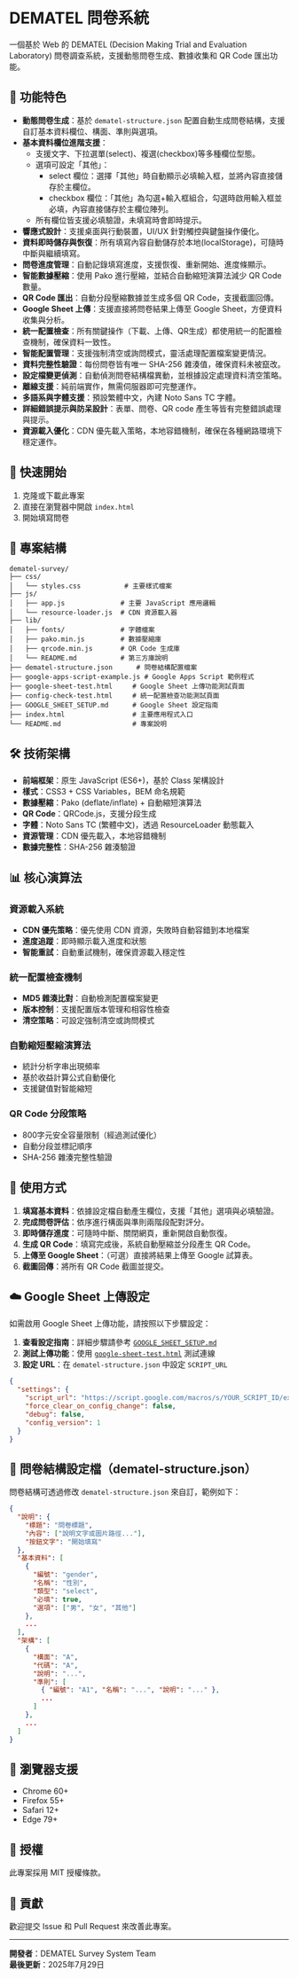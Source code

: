 # DEMATEL 問卷系統

一個基於 Web 的 DEMATEL (Decision Making Trial and Evaluation Laboratory) 問卷調查系統，支援動態問卷生成、數據收集和 QR Code 匯出功能。


## 🌟 功能特色

- **動態問卷生成**：基於 `dematel-structure.json` 配置自動生成問卷結構，支援自訂基本資料欄位、構面、準則與選項。
- **基本資料欄位進階支援**：
  - 支援文字、下拉選單(select)、複選(checkbox)等多種欄位型態。
  - 選項可設定「其他」：
    - select 欄位：選擇「其他」時自動顯示必填輸入框，並將內容直接儲存於主欄位。
    - checkbox 欄位：「其他」為勾選+輸入框組合，勾選時啟用輸入框並必填，內容直接儲存於主欄位陣列。
  - 所有欄位皆支援必填驗證，未填寫時會即時提示。
- **響應式設計**：支援桌面與行動裝置，UI/UX 針對觸控與鍵盤操作優化。
- **資料即時儲存與恢復**：所有填寫內容自動儲存於本地(localStorage)，可隨時中斷與繼續填寫。
- **問卷進度管理**：自動記錄填寫進度，支援恢復、重新開始、進度條顯示。
- **智能數據壓縮**：使用 Pako 進行壓縮，並結合自動縮短演算法減少 QR Code 數量。
- **QR Code 匯出**：自動分段壓縮數據並生成多個 QR Code，支援截圖回傳。
- **Google Sheet 上傳**：支援直接將問卷結果上傳至 Google Sheet，方便資料收集與分析。
- **統一配置檢查**：所有關鍵操作（下載、上傳、QR生成）都使用統一的配置檢查機制，確保資料一致性。
- **智能配置管理**：支援強制清空或詢問模式，靈活處理配置檔案變更情況。
- **資料完整性驗證**：每份問卷皆有唯一 SHA-256 雜湊值，確保資料未被竄改。
- **設定檔變更偵測**：自動偵測問卷結構檔異動，並根據設定處理資料清空策略。
- **離線支援**：純前端實作，無需伺服器即可完整運作。
- **多語系與字體支援**：預設繁體中文，內建 Noto Sans TC 字體。
- **詳細錯誤提示與防呆設計**：表單、問卷、QR code 產生等皆有完整錯誤處理與提示。
- **資源載入優化**：CDN 優先載入策略，本地容錯機制，確保在各種網路環境下穩定運作。

## 🚀 快速開始

1. 克隆或下載此專案
2. 直接在瀏覽器中開啟 `index.html`
3. 開始填寫問卷

## 📁 專案結構

```
dematel-survey/
├── css/
│   └── styles.css           # 主要樣式檔案
├── js/
│   ├── app.js              # 主要 JavaScript 應用邏輯
│   └── resource-loader.js  # CDN 資源載入器
├── lib/
│   ├── fonts/              # 字體檔案
│   ├── pako.min.js         # 數據壓縮庫
│   ├── qrcode.min.js       # QR Code 生成庫
│   └── README.md           # 第三方庫說明
├── dematel-structure.json      # 問卷結構配置檔案
├── google-apps-script-example.js # Google Apps Script 範例程式
├── google-sheet-test.html     # Google Sheet 上傳功能測試頁面
├── config-check-test.html     # 統一配置檢查功能測試頁面
├── GOOGLE_SHEET_SETUP.md      # Google Sheet 設定指南
├── index.html                 # 主要應用程式入口
└── README.md                  # 專案說明
```

## 🛠️ 技術架構

- **前端框架**：原生 JavaScript (ES6+)，基於 Class 架構設計
- **樣式**：CSS3 + CSS Variables，BEM 命名規範
- **數據壓縮**：Pako (deflate/inflate) + 自動縮短演算法
- **QR Code**：QRCode.js，支援分段生成
- **字體**：Noto Sans TC (繁體中文)，透過 ResourceLoader 動態載入
- **資源管理**：CDN 優先載入，本地容錯機制
- **數據完整性**：SHA-256 雜湊驗證

## 📊 核心演算法

### 資源載入系統
- **CDN 優先策略**：優先使用 CDN 資源，失敗時自動容錯到本地檔案
- **進度追蹤**：即時顯示載入進度和狀態
- **智能重試**：自動重試機制，確保資源載入穩定性

### 統一配置檢查機制
- **MD5 雜湊比對**：自動檢測配置檔案變更
- **版本控制**：支援配置版本管理和相容性檢查
- **清空策略**：可設定強制清空或詢問模式

### 自動縮短壓縮演算法
- 統計分析字串出現頻率
- 基於收益計算公式自動優化
- 支援鍵值對智能縮短

### QR Code 分段策略
- 800字元安全容量限制（經過測試優化）
- 自動分段並標記順序
- SHA-256 雜湊完整性驗證


## 📱 使用方式

1. **填寫基本資料**：依據設定檔自動產生欄位，支援「其他」選項與必填驗證。
2. **完成問卷評估**：依序進行構面與準則兩階段配對評分。
3. **即時儲存進度**：可隨時中斷、關閉網頁，重新開啟自動恢復。
4. **生成 QR Code**：填寫完成後，系統自動壓縮並分段產生 QR Code。
5. **上傳至 Google Sheet**：（可選）直接將結果上傳至 Google 試算表。
6. **截圖回傳**：將所有 QR Code 截圖並提交。

## ☁️ Google Sheet 上傳設定

如需啟用 Google Sheet 上傳功能，請按照以下步驟設定：

1. **查看設定指南**：詳細步驟請參考 [`GOOGLE_SHEET_SETUP.md`](GOOGLE_SHEET_SETUP.md)
2. **測試上傳功能**：使用 [`google-sheet-test.html`](google-sheet-test.html) 測試連線
3. **設定 URL**：在 `dematel-structure.json` 中設定 `SCRIPT_URL`

```json
{
  "settings": {
    "script_url": "https://script.google.com/macros/s/YOUR_SCRIPT_ID/exec",
    "force_clear_on_config_change": false,
    "debug": false,
    "config_version": 1
  }
}
```

## 🔧 問卷結構設定檔（dematel-structure.json）

問卷結構可透過修改 `dematel-structure.json` 來自訂，範例如下：

```json
{
  "說明": {
    "標題": "問卷標題",
    "內容": ["說明文字或圖片路徑..."],
    "按鈕文字": "開始填寫"
  },
  "基本資料": [
    {
      "編號": "gender",
      "名稱": "性別",
      "類型": "select",
      "必填": true,
      "選項": ["男", "女", "其他"]
    },
    ...
  ],
  "架構": [
    {
      "構面": "A",
      "代碼": "A",
      "說明": "...",
      "準則": [
        { "編號": "A1", "名稱": "...", "說明": "..." },
        ...
      ]
    },
    ...
  ]
}
```


## 🎯 瀏覽器支援

- Chrome 60+
- Firefox 55+
- Safari 12+
- Edge 79+


## 📄 授權

此專案採用 MIT 授權條款。

## 🤝 貢獻

歡迎提交 Issue 和 Pull Request 來改善此專案。

---

**開發者**：DEMATEL Survey System Team  
**最後更新**：2025年7月29日
